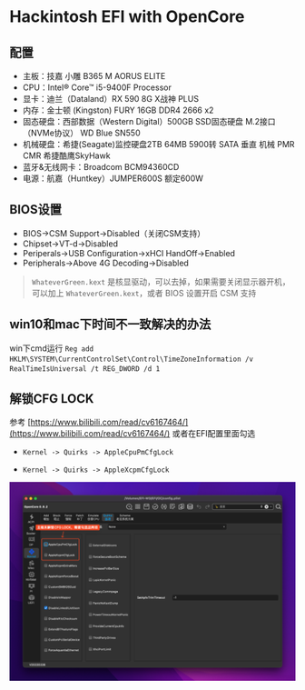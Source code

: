 # Hackintosh EFI with OpenCore

## 配置

* 主板：技嘉 小雕 B365 M AORUS ELITE
* CPU：Intel® Core™ i5-9400F Processor
* 显卡：迪兰（Dataland）RX 590 8G X战神 PLUS
* 内存：金士顿 (Kingston) FURY 16GB DDR4 2666 x2
* 固态硬盘：西部数据（Western Digital）500GB SSD固态硬盘 M.2接口（NVMe协议） WD Blue SN550
* 机械硬盘：希捷(Seagate)监控硬盘2TB 64MB 5900转 SATA 垂直 机械 PMR CMR 希捷酷鹰SkyHawk
* 蓝牙&无线网卡：Broadcom BCM94360CD
* 电源：航嘉（Huntkey）JUMPER600S 额定600W

## BIOS设置

* BIOS→CSM Support→Disabled（关闭CSM支持）
* Chipset→VT-d→Disabled
* Periperals→USB Configuration→xHCI HandOff→Enabled
* Peripherals→Above 4G Decoding→Disabled

> `WhateverGreen.kext` 是核显驱动，可以去掉，如果需要关闭显示器开机，可以加上 `WhateverGreen.kext`，或者 BIOS 设置开启 CSM 支持

## win10和mac下时间不一致解决的办法

win下cmd运行 `Reg add HKLM\SYSTEM\CurrentControlSet\Control\TimeZoneInformation /v RealTimeIsUniversal /t REG_DWORD /d 1`

## 解锁CFG LOCK

参考 [https://www.bilibili.com/read/cv6167464/](https://www.bilibili.com/read/cv6167464/)
或者在EFI配置里面勾选

* `Kernel -> Quirks -> AppleCpuPmCfgLock`

* `Kernel -> Quirks -> AppleXcpmCfgLock`

![img.png](img.png)
